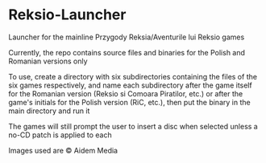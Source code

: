 # Reksio-Launcher
 Launcher for the mainline Przygody Reksia/Aventurile lui Reksio games
 
 Currently, the repo contains source files and binaries for the Polish and Romanian versions only
 
 To use, create a directory with six subdirectories containing the files of the six games respectively, and name each subdirectory after the game itself for the Romanian version (Reksio si Comoara Piratilor, etc.) or after the game's initials for the Polish version (RiC, etc.), then put the binary in the main directory and run it
 
 The games will still prompt the user to insert a disc when selected unless a no-CD patch is applied to each
 
 Images used are © Aidem Media

